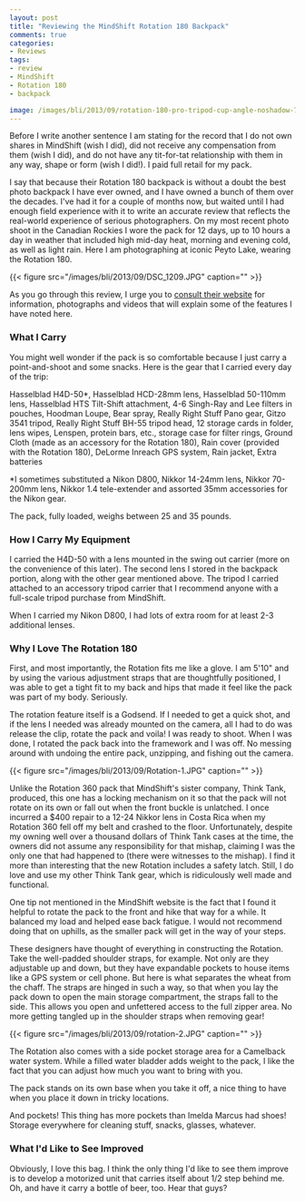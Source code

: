 ```yaml
---
layout: post
title: "Reviewing the MindShift Rotation 180 Backpack"
comments: true
categories:
- Reviews
tags:
- review
- MindShift
- Rotation 180
- backpack

image: /images/bli/2013/09/rotation-180-pro-tripod-cup-angle-noshadow-7530_grande.png
---
```


Before I write another sentence I am stating for the record that I do not own shares in MindShift (wish I did), did not receive any compensation from them (wish I did), and do not have any tit-for-tat relationship with them in any way, shape or form (wish I did!). I paid full retail for my pack. 

<!--more-->

I say that because their Rotation 180 backpack is without a doubt the best photo backpack I have ever owned, and I have owned a bunch of them over the decades. I've had it for a couple of months now, but waited until I had enough field experience with it to write an accurate review that reflects the real-world experience of serious photographers. On my most recent photo shoot in the Canadian Rockies I wore the pack for 12 days, up to 10 hours a day in weather that included high mid-day heat, morning and evening cold, as well as light rain. Here I am photographing at iconic Peyto Lake, wearing the Rotation 180. 

{{< figure src="/images/bli/2013/09/DSC_1209.JPG" caption="" >}}

As you go through this review, I urge you to [consult their website](http://www.mindshiftgear.com) for information, photographs and videos that will explain some of the features I have noted here. 

### What I Carry

You might well wonder if the pack is so comfortable because I just carry a point-and-shoot and some snacks. Here is the gear that I carried every day of the trip:

Hasselblad H4D-50*, Hasselblad HCD-28mm lens, Hasselblad 50-110mm lens, Hasselblad HTS Tilt-Shift attachment, 4-6 Singh-Ray and Lee filters in pouches, Hoodman Loupe, Bear spray, Really Right Stuff Pano gear, Gitzo 3541 tripod, Really Right Stuff BH-55 tripod head, 12 storage cards in folder, lens wipes, Lenspen, protein bars, etc., storage case for filter rings, Ground Cloth (made as an accessory for the Rotation 180), Rain cover (provided with the Rotation 180), DeLorme Inreach GPS system, Rain jacket, Extra batteries

*I sometimes substituted a Nikon D800, Nikkor 14-24mm lens, Nikkor 70-200mm lens, Nikkor 1.4 tele-extender and assorted 35mm accessories for the Nikon gear. 

The pack, fully loaded, weighs between 25 and 35 pounds. 

### How I Carry My Equipment

I carried the H4D-50 with a lens mounted in the swing out carrier (more on the convenience of this later). The second lens I stored in the backpack portion, along with the other gear mentioned above. The tripod I carried attached to an accessory tripod carrier that I recommend anyone with a full-scale tripod purchase from MindShift. 

When I carried my Nikon D800, I had lots of extra room for at least 2-3 additional lenses. 

### Why I Love The Rotation 180

First, and most importantly, the Rotation fits me like a glove. I am 5'10" and by using the various adjustment straps that are thoughtfully positioned, I was able to get a tight fit to my back and hips that made it feel like the pack was part of my body. Seriously. 

The rotation feature itself is a Godsend. If I needed to get a quick shot, and if the lens I needed was already mounted on the camera, all I had to do was release the clip, rotate the pack and voila! I was ready to shoot. When I was done, I rotated the pack back into the framework and I was off. No messing around with undoing the entire pack, unzipping, and fishing out the camera. 

{{< figure src="/images/bli/2013/09/Rotation-1.JPG" caption="" >}}

Unlike the Rotation 360 pack that MindShift's sister company, Think Tank, produced, this one has a locking mechanism on it so that the pack will not rotate on its own or fall out when the front buckle is unlatched. I once incurred a $400 repair to a 12-24 Nikkor lens in Costa Rica when my Rotation 360 fell off my belt and crashed to the floor. Unfortunately, despite my owning well over a thousand dollars of Think Tank cases at the time, the owners did not assume any responsibility for that mishap, claiming I was the only one that had happened to (there were witnesses to the mishap). I find it more than interesting that the new Rotation includes a safety latch. Still, I do love and use my other Think Tank gear, which is ridiculously well made and functional.

One tip not mentioned in the MindShift website is the fact that I found it helpful to rotate the pack to the front and hike that way for a while. It balanced my load and helped ease back fatigue. I would not recommend doing that on uphills, as the smaller pack will get in the way of your steps. 

These designers have thought of everything in constructing the Rotation. Take the well-padded shoulder straps, for example. Not only are they adjustable up and down, but they have expandable pockets to house items like a GPS system or cell phone. But here is what separates the wheat from the chaff. The straps are hinged in such a way, so that when you lay the pack down to open the main storage compartment, the straps fall to the side. This allows you open and unfettered access to the full zipper area. No more getting tangled up in the shoulder straps when removing gear!

{{< figure src="/images/bli/2013/09/rotation-2.JPG" caption="" >}}


The Rotation also comes with a side pocket storage area for a Camelback water system. While a filled water bladder adds weight to the pack, I like the fact that you can adjust how much you want to bring with you. 

The pack stands on its own base when you take it off, a nice thing to have when you place it down in tricky locations. 

And pockets! This thing has more pockets than Imelda Marcus had shoes! Storage everywhere for cleaning stuff, snacks, glasses, whatever.  

### What I'd Like to See Improved

Obviously, I love this bag. I think the only thing I'd like to see them improve is to develop a motorized unit that carries itself about 1/2 step behind me. Oh, and have it carry a bottle of beer, too. Hear that guys?
